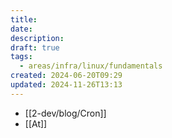 ```yaml
---
title: 
date: 
description: 
draft: true
tags:
  - areas/infra/linux/fundamentals
created: 2024-06-20T09:29
updated: 2024-11-26T13:13
---
```

- [[2-dev/blog/Cron]]
- [[At]]